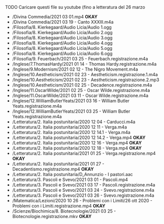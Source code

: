  TODO Caricare questi file su youtube
(fino a letteratura del 26 marzo

- /Divina Commedia/2021 03 01.mp4 **OKAY**
- /Divina Commedia/2021 03 19 - Canto XXXIII.m4a
- /Filosofia/8. Kierkegaard/Audio Licia/Audio 1.ogg
- /Filosofia/8. Kierkegaard/Audio Licia/Audio 2.ogg
- /Filosofia/8. Kierkegaard/Audio Licia/Audio 3.ogg
- /Filosofia/8. Kierkegaard/Audio Licia/Audio 4.ogg
- /Filosofia/8. Kierkegaard/Audio Licia/Audio 5.ogg
- /Filosofia/8. Kierkegaard/Audio Licia/Audio 6.ogg
- /Filosofia/9. Feuerbach/2021 03 25 - Feuerbach.registrazione.m4a
- /Inglese/7.ThomasHardy/2021 01 14 - Thomas Hardy.registrazione.m4a
- /Inglese/9.Modernism/2021 02 12 - The Nigro Movement.m4a
- /Inglese/10.Aestheticism/2021 02 23 - Aestheticism.registrazione.1.m4a
- /Inglese/10.Aestheticism/2021 02 23 - Aestheticism.registrazione.2.mp3
- /Inglese/10.Aestheticism/2021 02 25 - Decadence.registrazione.m4a
- /Inglese/11.OscarWilde/2021 02 25 - Oscar Wilde.registrazione.m4a
- /Inglese/11.OscarWilde/2021 03 11 - Oscar Wilde.registrazione.m4a
- /Inglese/12.WilliamButlerYeats/2021 03 16 - William Butler Yeats.registrazione.m4a
- /Inglese/12.WilliamButlerYeats/2021 03 25 - William Butler Yeats.registrazione.m4a
- /Letteratura/2. Italia postunitaria/2020 12 04 - Carducci.m4a
- /Letteratura/2. Italia postunitaria/2020 12 11 - Verga.m4a
- /Letteratura/2. Italia postunitaria/2020 12 14.1 - Verga.m4a
- /Letteratura/2. Italia postunitaria/2020 12 14.2 - Verga.mp4 **OKAY**
- /Letteratura/2. Italia postunitaria/2020 12 16 - Verga.mp4 **OKAY**
- /Letteratura/2. Italia postunitaria/2020 12 18 - Verga.mp4 **OKAY**
- /Letteratura/2. Italia postunitaria/2021 01 25 - Verga.registrazione.mp4 **OKAY**
- /Letteratura/2. Italia postunitaria/2021 01 27 - Decadentismo.registrazione.mp4 **OKAY**
- /Letteratura/2. Italia postunitaria/D_Annunzio - I pastori.aac
- /Letteratura/3. Pascoli e Svevo/2021 03 01 - Pascoli.mp4
- /Letteratura/3. Pascoli e Svevo/2021 03 17 - Pascoli.registrazione.m4a
- /Letteratura/3. Pascoli e Svevo/2021 03 24 - Svevo.registrazione.m4a
- /Letteratura/3. Pascoli e Svevo/2021 03 26 - Svevo.registrazione.m4a
- /Matematica/Lezioni/2020 10 26 - Problemi con i Limiti/26 ott 2020 - Problemi con i Limiti.registrazione.mp4 **OKAY**
- /Scienze/Biochimica/8. Biotecnologie/2021 03 25 - Biotecnologie.registrazione.mkv **OKAY**